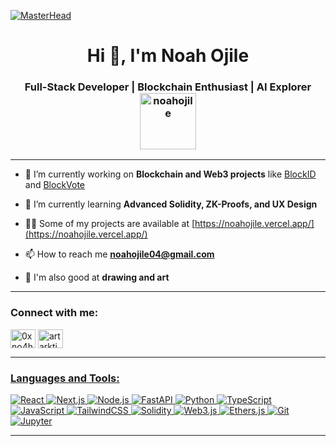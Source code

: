 [![MasterHead](https://qph.cf2.quoracdn.net/main-qimg-8bcfaef95f0b4d36d0c13794c0b23f05)](https://noahojile.vercel.app)

<h1 align="center">Hi 👋, I'm Noah Ojile</h1>

<h3 align="center">
  Full-Stack Developer | Blockchain Enthusiast | AI Explorer
  <img src="https://komarev.com/ghpvc/?username=noahojile&label=Profile%20views&color=0e75b6&style=flat-square" alt="noahojile" width="90"/>
</h3>

---

- 🔭 I’m currently working on **Blockchain and Web3 projects** like [BlockID](https://blockidnoah.vercel.app) and [BlockVote](http://blockvotezero.vercel.app)

- 🌱 I’m currently learning **Advanced Solidity, ZK-Proofs, and UX Design**

- 👨‍💻 Some of my projects are available at [https://noahojile.vercel.app/](https://noahojile.vercel.app/)

- 📫 How to reach me **noahojile04@gmail.com**

- 🎨 I'm also good at **drawing and art**

---

<h3 align="left">Connect with me:</h3>
<p align="left">
<a href="https://x.com/0xno4h" target="blank"><img align="center" src="https://raw.githubusercontent.com/rahuldkjain/github-profile-readme-generator/master/src/images/icons/Social/twitter.svg" alt="0xno4h" height="30" width="40" /></a>
<a href="https://instagram.com/artarktion" target="blank"><img align="center" src="https://raw.githubusercontent.com/rahuldkjain/github-profile-readme-generator/master/src/images/icons/Social/instagram.svg" alt="artarktion" height="30" width="40" />
</p>

---

<h3 align="left">Languages and Tools:</h3>
<p align="left">
  <img src="https://img.shields.io/badge/React-20232A?style=flat&logo=react&logoColor=61DAFB&labelColor=20232A&color=20232A&style=for-the-badge&logoWidth=20&borderRadius=9999" alt="React" />
  <img src="https://img.shields.io/badge/Next.js-000000?style=flat&logo=next.js&logoColor=white&labelColor=000000&borderRadius=9999" alt="Next.js" />
  <img src="https://img.shields.io/badge/Node.js-339933?style=flat&logo=node.js&logoColor=white&labelColor=339933&borderRadius=9999" alt="Node.js" />
  <img src="https://img.shields.io/badge/FastAPI-009688?style=flat&logo=fastapi&logoColor=white&labelColor=009688&borderRadius=9999" alt="FastAPI" />
  <img src="https://img.shields.io/badge/Python-3670A0?style=flat&logo=python&logoColor=ffdd54&labelColor=3670A0&borderRadius=9999" alt="Python" />
  <img src="https://img.shields.io/badge/TypeScript-3178C6?style=flat&logo=typescript&logoColor=white&labelColor=3178C6&borderRadius=9999" alt="TypeScript" />
  <img src="https://img.shields.io/badge/JavaScript-F7DF1E?style=flat&logo=javascript&logoColor=black&labelColor=F7DF1E&borderRadius=9999" alt="JavaScript" />
  <img src="https://img.shields.io/badge/Tailwind_CSS-38B2AC?style=flat&logo=tailwind-css&logoColor=white&labelColor=38B2AC&borderRadius=9999" alt="TailwindCSS" />
  <img src="https://img.shields.io/badge/Solidity-363636?style=flat&logo=solidity&logoColor=white&labelColor=363636&borderRadius=9999" alt="Solidity" />
  <img src="https://img.shields.io/badge/Web3.js-F16822?style=flat&logo=web3.js&logoColor=white&labelColor=F16822&borderRadius=9999" alt="Web3.js" />
  <img src="https://img.shields.io/badge/Ethers.js-3C3C3D?style=flat&logo=ethereum&logoColor=white&labelColor=3C3C3D&borderRadius=9999" alt="Ethers.js" />
  <img src="https://img.shields.io/badge/Git-F05032?style=flat&logo=git&logoColor=white&labelColor=F05032&borderRadius=9999" alt="Git" />
  <img src="https://img.shields.io/badge/Jupyter-F37626?style=flat&logo=jupyter&logoColor=white&labelColor=F37626&borderRadius=9999" alt="Jupyter" />
</p>

---
